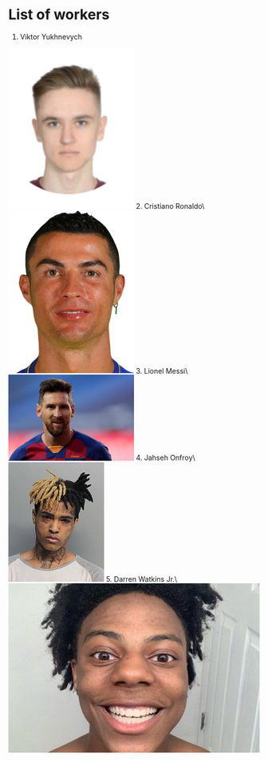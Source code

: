 # List of workers

1. Viktor Yukhnevych
<img src="workers/Viktor.png" width=50%>
2. Cristiano Ronaldo\
<img src="workers/cristiano.webp" width=50%>
3. Lionel Messi\
<img src="workers/messi.jpg" width=50%>
4. Jahseh Onfroy\
<img src="workers/Xxxtentacion_(cropped).jpg">
5. Darren Watkins Jr.\
<img src="workers/darren.jpg">
